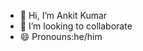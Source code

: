 - 👋 Hi, I’m Ankit Kumar
- 💞️ I’m looking to collaborate
- 😄 Pronouns:he/him

<!---
AK22M12Y3/AK22M12Y3 is a ✨ special ✨ repository because its `README.md` (this file) appears on your GitHub profile.
You can click the Preview link to take a look at your changes.
--->
